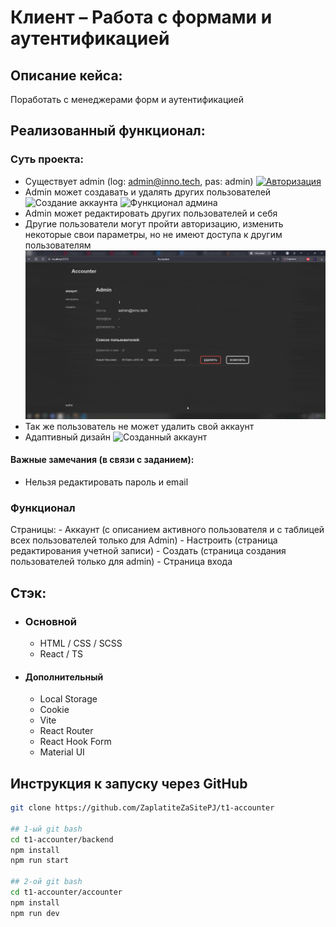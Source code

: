# Клиент – Работа с формами и аутентификацией

## Описание кейса:

Поработать с менеджерами форм и аутентификацией

## Реализованный функционал:

### Суть проекта:

- Существует admin (log: admin@inno.tech, pas: admin)
  [![Авторизация](auth.gif)](https://raw.githubusercontent.com/ZaplatiteZaSitePJ/account-manager/master/auth.gif)
- Admin может создавать и удалять других пользователей
  ![Создание аккаунта](create_acc.gif)
  ![Функционал админа](funcs.gif)
- Admin может редактировать других пользователей и себя
- Другие пользователи могут пройти авторизацию, изменить некоторые свои параметры, но не имеют доступа к другим пользователям
  ![Созданный аккаунт](newAcc.gif)
- Так же пользователь не может удалить свой аккаунт
- Адаптивный дизайн
 ![Созданный аккаунт](ad.gif)

#### Важные замечания (в связи с заданием):

- Нельзя редактировать пароль и email

### Функционал

Страницы:
      - Аккаунт (с описанием активного пользователя и с таблицей всех пользователей только для Admin)
      - Настроить (страница редактирования учетной записи)
      - Создать (страница создания пользователей только для admin)
      - Страница входа

## Стэк:

-   ### Основной
    -   HTML / CSS / SCSS
    -   React / TS
-   #### Дополнительный
    -   Local Storage
    -   Cookie
    -   Vite
    -   React Router
    -   React Hook Form
    -   Material UI

## Инструкция к запуску через GitHub

```bash
git clone https://github.com/ZaplatiteZaSitePJ/t1-accounter

## 1-ый git bash
cd t1-accounter/backend
npm install
npm run start

## 2-ой git bash
cd t1-accounter/accounter
npm install
npm run dev
```
